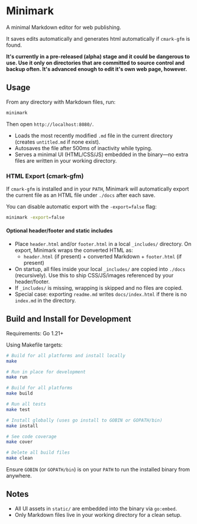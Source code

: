 # Minimark

A minimal Markdown editor for web publishing.

It saves edits automatically and generates html automatically if `cmark-gfm` is found.

**It's currently in a pre-released (alpha) stage and it could be dangerous to use. Use it only on directories that are committed to source control and backup often. It's advanced enough to edit it's own web page, however.**


## Usage

From any directory with Markdown files, run:

```sh
minimark
```

Then open `http://localhost:8080/`.

- Loads the most recently modified `.md` file in the current directory (creates `untitled.md` if none exist).
- Autosaves the file after 500ms of inactivity while typing.
- Serves a minimal UI (HTML/CSS/JS) embedded in the binary—no extra files are written in your working directory.


### HTML Export (cmark-gfm)

If `cmark-gfm` is installed and in your `PATH`, Minimark will automatically export the current file as an HTML file under `./docs` after each save.

You can disable automatic export with the `-export=false` flag:

```sh
minimark -export=false
```


#### Optional header/footer and static includes

- Place `header.html` and/or `footer.html` in a local `_includes/` directory. On export, Minimark wraps the converted HTML as:
  - `header.html` (if present) + converted Markdown + `footer.html` (if present)
- On startup, all files inside your local `_includes/` are copied into `./docs` (recursively). Use this to ship CSS/JS/images referenced by your header/footer.
- If `_includes/` is missing, wrapping is skipped and no files are copied.
 - Special case: exporting `readme.md` writes `docs/index.html` if there is no `index.md` in the directory.


## Build and Install for Development

Requirements: Go 1.21+

Using Makefile targets:

```sh
# Build for all platforms and install locally
make

# Run in place for development
make run

# Build for all platforms
make build

# Run all tests
make test

# Install globally (uses go install to GOBIN or GOPATH/bin)
make install

# See code coverage
make cover

# Delete all build files
make clean
```

Ensure `GOBIN` (or `GOPATH/bin`) is on your `PATH` to run the installed binary from anywhere.


## Notes

- All UI assets in `static/` are embedded into the binary via `go:embed`.
- Only Markdown files live in your working directory for a clean setup.
